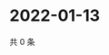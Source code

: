 # 2022-01-13

共 0 条

<!-- BEGIN WEIBO -->
<!-- 最后更新时间 Thu Jan 13 2022 15:12:03 GMT+0800 (China Standard Time) -->

<!-- END WEIBO -->
